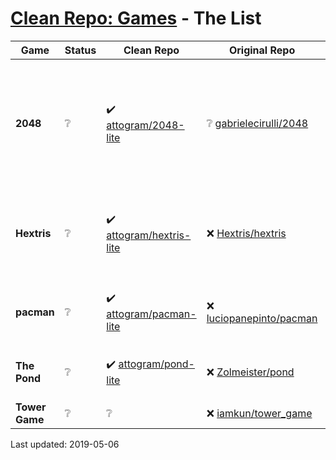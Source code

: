 # [Clean Repo: Games](https://github.com/attogram/clean-repo-games) - The List

Game | Status | Clean Repo | Original Repo | Notes
----- | ----- | ---------- | ------------- | ------
**2048** | ❔ | ✔️ [attogram/2048-lite](https://github.com/attogram/2048-lite) | ❔ [gabrielecirulli/2048](https://github.com/gabrielecirulli/2048) | google adsense code removed from original repo, design issues present
**Hextris** | ❔| ✔️ [attogram/hextris-lite](https://github.com/attogram/hextris-lite) | ❌ [Hextris/hextris](https://github.com/Hextris/hextris) | trojan miner, google analytics, social media overuse
**pacman** | ❔ | ✔️ [attogram/pacman-lite](https://github.com/attogram/pacman-lite) | ❌ [luciopanepinto/pacman](https://github.com/luciopanepinto/pacman) | google analytics, google tag manager, advertising
**The Pond** | ❔ | ✔️ [attogram/pond-lite](https://github.com/attogram/pond-lite) | ❌ [Zolmeister/pond](https://github.com/Zolmeister/pond) | google analytics, promotional headers
**Tower Game** | ❔ | ❔ | ❌ [iamkun/tower_game](https://github.com/iamkun/tower_game) | google analytics 

Last updated: 2019-05-06
